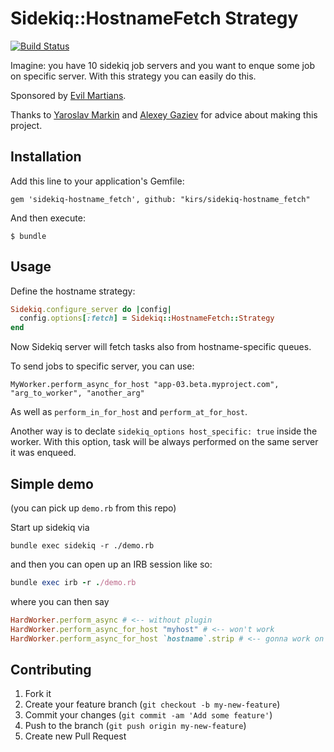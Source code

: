 # Sidekiq::HostnameFetch Strategy

[![Build Status](https://travis-ci.org/kirs/sidekiq-hostname_fetch.png?branch=master)](https://travis-ci.org/kirs/sidekiq-hostname_fetch)

Imagine: you have 10 sidekiq job servers and you want to enque some job on specific server. With this strategy you can easily do this.

Sponsored by [Evil Martians](http://evl.ms).

Thanks to [Yaroslav Markin](https://github.com/yaroslav) and [Alexey Gaziev](https://github.com/gazay) for advice about making this project.

## Installation

Add this line to your application's Gemfile:

    gem 'sidekiq-hostname_fetch', github: "kirs/sidekiq-hostname_fetch"

And then execute:

    $ bundle

## Usage

Define the hostname strategy:

```ruby
Sidekiq.configure_server do |config|
  config.options[:fetch] = Sidekiq::HostnameFetch::Strategy
end
```

Now Sidekiq server will fetch tasks also from hostname-specific queues.

To send jobs to specific server, you can use:

```
MyWorker.perform_async_for_host "app-03.beta.myproject.com", "arg_to_worker", "another_arg"
```

As well as `perform_in_for_host` and `perform_at_for_host`.

Another way is to declate `sidekiq_options host_specific: true` inside the worker.
With this option, task will be always performed on the same server it was enqueed.

## Simple demo

(you can pick up `demo.rb` from this repo)

Start up sidekiq via

```
bundle exec sidekiq -r ./demo.rb
```

and then you can open up an IRB session like so:

```ruby
bundle exec irb -r ./demo.rb
```

where you can then say

```ruby
HardWorker.perform_async # <-- without plugin
HardWorker.perform_async_for_host "myhost" # <-- won't work
HardWorker.perform_async_for_host `hostname`.strip # <-- gonna work on your machine
```

## Contributing

1. Fork it
2. Create your feature branch (`git checkout -b my-new-feature`)
3. Commit your changes (`git commit -am 'Add some feature'`)
4. Push to the branch (`git push origin my-new-feature`)
5. Create new Pull Request
